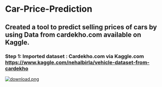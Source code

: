 # Car-Price-Prediction
## Created a tool to predict selling prices of cars by using Data from cardekho.com available on Kaggle. 
### Step 1: Imported dataset : Cardekho.com via Kaggle.com https://www.kaggle.com/nehalbirla/vehicle-dataset-from-cardekho
[![download.png](https://i.postimg.cc/tTHCBg1P/download.png)](https://postimg.cc/GBqC2dxh)
